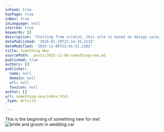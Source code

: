 ```yaml
---
inFeed: true
hasPage: true
inNav: true
inLanguage: null
starred: true
keywords: []
description: 'Starting from scratch, this site is based on design using A.I and content from me.'
datePublished: '2016-01-29T21:14:35.211Z'
dateModified: '2015-11-06T22:41:51.216Z'
title: Something New
sourcePath: _posts/2015-11-06-something-new.md
published: true
authors: []
publisher:
  name: null
  domain: null
  url: null
  favicon: null
author: []
url: something-new/index.html
_type: Article

---
```

This is the beginning of something new for me!
![bride and groom in wedding car](https://the-grid-user-content.s3-us-west-2.amazonaws.com/4d70eca1-5055-40df-b6ba-5e97c85a4e05.jpg)